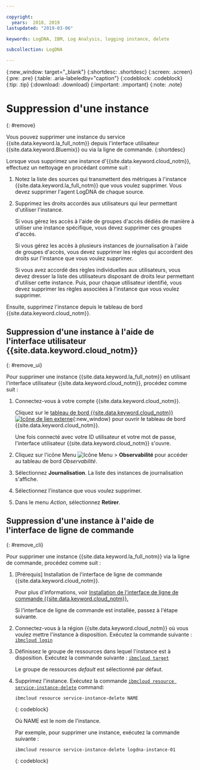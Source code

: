 ```yaml
---

copyright:
  years:  2018, 2019
lastupdated: "2019-03-06"

keywords: LogDNA, IBM, Log Analysis, logging instance, delete

subcollection: LogDNA

---
```


{:new_window: target="_blank"}
{:shortdesc: .shortdesc}
{:screen: .screen}
{:pre: .pre}
{:table: .aria-labeledby="caption"}
{:codeblock: .codeblock}
{:tip: .tip}
{:download: .download}
{:important: .important}
{:note: .note}

# Suppression d'une instance
{: #remove}

Vous pouvez supprimer une instance du service {{site.data.keyword.la_full_notm}} depuis l'interface utilisateur {{site.data.keyword.Bluemix}} ou via la ligne de commande.
{:shortdesc}

Lorsque vous supprimez une instance d'{{site.data.keyword.cloud_notm}}, effectuez un nettoyage en procédant comme suit :

1. Notez la liste des sources qui transmettent des métriques à l'instance {{site.data.keyword.la_full_notm}} que vous voulez supprimer. Vous devez supprimer l'agent LogDNA de chaque source.
2. Supprimez les droits accordés aux utilisateurs qui leur permettant d'utiliser l'instance. 

    Si vous gérez les accès à l'aide de groupes d'accès dédiés de manière à utiliser une instance spécifique, vous devez supprimer ces groupes d'accès.

    Si vous gérez les accès à plusieurs instances de journalisation à l'aide de groupes d'accès, vous devez supprimer les règles qui accordent des droits sur l'instance que vous voulez supprimer.
    
    Si vous avez accordé des règles individuelles aux utilisateurs, vous devez dresser la liste des utilisateurs disposant de droits leur permettant d'utiliser cette instance. Puis, pour chaque utilisateur identifié, vous devez supprimer les règles associées à l'instance que vous voulez supprimer.


Ensuite, supprimez l'instance depuis le tableau de bord {{site.data.keyword.cloud_notm}}.


## Suppression d'une instance à l'aide de l'interface utilisateur {{site.data.keyword.cloud_notm}}
{: #remove_ui}

Pour supprimer une instance {{site.data.keyword.la_full_notm}} en utilisant l'interface utilisateur {{site.data.keyword.cloud_notm}}, procédez comme suit :

1. Connectez-vous à votre compte {{site.data.keyword.cloud_notm}}.

    Cliquez sur le [tableau de bord {{site.data.keyword.cloud_notm}}![Icône de lien externe](../../icons/launch-glyph.svg "Icône de lien externe")](https://cloud.ibm.com/login){:new_window} pour ouvrir le tableau de bord {{site.data.keyword.cloud_notm}}.

	Une fois connecté avec votre ID utilisateur et votre mot de passe, l'interface utilisateur {{site.data.keyword.cloud_notm}} s'ouvre.

2. Cliquez sur l'icône Menu ![Icône Menu](../../icons/icon_hamburger.svg) &gt; **Observabilité** pour accéder au tableau de bord *Observabilité*.

3. Sélectionnez **Journalisation**. La liste des instances de journalisation s'affiche.

4. Sélectionnez l'instance que vous voulez supprimer.

5. Dans le menu *Action*, sélectionnez **Retirer**.


## Suppression d'une instance à l'aide de l'interface de ligne de commande
{: #remove_cli}

Pour supprimer une instance {{site.data.keyword.la_full_notm}} via la ligne de commande, procédez comme suit :

1. [Prérequis] Installation de l'interface de ligne de commande {{site.data.keyword.cloud_notm}}.

   Pour plus d'informations, voir [Installation de l'interface de ligne de commande {{site.data.keyword.cloud_notm}}.](/docs/cli?topic=cloud-cli-ibmcloud-cli#ibmcloud-cli)

   Si l'interface de ligne de commande est installée, passez à l'étape suivante.

2. Connectez-vous à la région {{site.data.keyword.cloud_notm}} où vous voulez mettre l'instance à disposition. Exécutez la commande suivante : [`ibmcloud login`](/docs/cli/reference/ibmcloud?topic=cloud-cli-ibmcloud_cli#ibmcloud_login)

3. Définissez le groupe de ressources dans lequel l'instance est à disposition. Exécutez la commande suivante : [`ibmcloud target`](/docs/cli/reference/ibmcloud?topic=cloud-cli-ibmcloud_cli#ibmcloud_target)

    Le groupe de ressources *default* est sélectionné par défaut.

4. Supprimez l'instance. Exécutez la commande [`ibmcloud resource service-instance-delete`](/docs/cli/reference/ibmcloud?topic=cloud-cli-ibmcloud_commands_resource#ibmcloud_resource_service_instance_delete) command:

    ```
    ibmcloud resource service-instance-delete NAME 
    ```
    {: codeblock}

    Où NAME est le nom de l'instance.

    Par exemple, pour supprimer une instance, exécutez la commande suivante :

    ```
    ibmcloud resource service-instance-delete logdna-instance-01
    ```
    {: codeblock}



